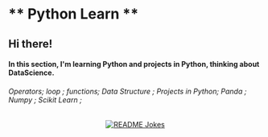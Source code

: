 
# ** Python Learn **

## Hi there!

#### In this section, I'm learning Python and projects in Python, thinking about DataScience.

###### Operators; loop ; functions; Data Structure ; Projects in Python; Panda ; Numpy ; Scikit Learn ;


<div align="center">
<a href="https://media0.giphy.com/media/KAq5w47R9rmTuvWOWa/200.gif?cid=6c09b952lc2oiiwz5t9kro6lo20db0jlo9td2vqdpc158sbx&ep=v1_gifs_search&rid=200.gif&ct=g"><img align="center" src="https://media0.giphy.com/media/KAq5w47R9rmTuvWOWa/200.gif?cid=6c09b952lc2oiiwz5t9kro6lo20db0jlo9td2vqdpc158sbx&ep=v1_gifs_search&rid=200.gif&ct=g" alt="README Jokes"></a>
</div>
